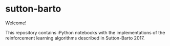 # sutton-barto
Welcome!

This repository contains iPython notebooks with the implementations of the reinforcement learning algorithms described in Sutton-Barto 2017.

